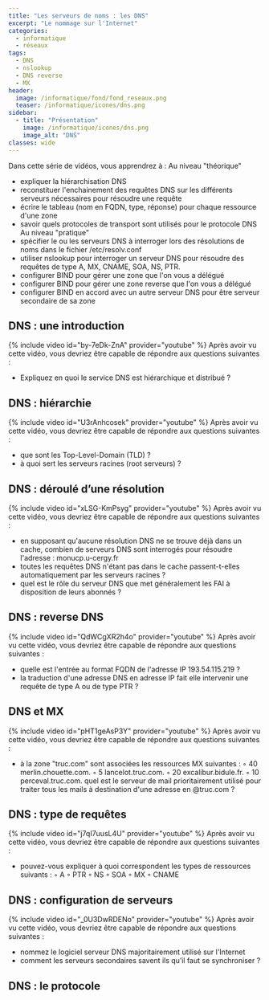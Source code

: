 ```yaml
---
title: "Les serveurs de noms : les DNS" 
excerpt: "Le nommage sur l'Internet"
categories:
  - informatique
  - réseaux
tags:
  - DNS
  - nslookup
  - DNS reverse
  - MX
header:
  image: /informatique/fond/fond_reseaux.png
  teaser: /informatique/icones/dns.png
sidebar:
  - title: "Présentation"
    image: /informatique/icones/dns.png
    image_alt: "DNS"
classes: wide
---
```

Dans cette série de vidéos, vous apprendrez à :
Au niveau "théorique"
- expliquer la hiérarchisation DNS
- reconstituer l'enchainement des requêtes DNS sur les différents serveurs nécessaires pour résoudre une requête
- écrire le tableau (nom en FQDN, type, réponse) pour chaque ressource d'une zone
- savoir quels protocoles de transport sont utilisés pour le protocole DNS
Au niveau "pratique"
- spécifier le ou les serveurs DNS à interroger lors des résolutions de noms dans le fichier /etc/resolv.conf
- utiliser nslookup pour interroger un serveur DNS pour résoudre des requêtes de type A, MX, CNAME, SOA, NS, PTR.
- configurer BIND pour gérer une zone que l'on vous a délégué
- configurer BIND pour gérer une zone reverse que l'on vous a délégué
- configurer BIND en accord avec un autre serveur DNS pour être serveur secondaire de sa zone


## DNS : une introduction
{% include video id="by-7eDk-ZnA" provider="youtube" %}
Après avoir vu cette vidéo, vous devriez être capable de répondre aux questions suivantes :
- Expliquez en quoi le service DNS est hiérarchique et distribué ?

## DNS : hiérarchie
{% include video id="U3rAnhcosek" provider="youtube" %}
Après avoir vu cette vidéo, vous devriez être capable de répondre aux questions suivantes :
- que sont les Top-Level-Domain (TLD) ? 
- à quoi sert les serveurs racines (root serveurs) ? 

## DNS : déroulé d’une résolution
{% include video id="xLSG-KmPsyg" provider="youtube" %}
Après avoir vu cette vidéo, vous devriez être capable de répondre aux questions suivantes :
- en supposant qu'aucune résolution DNS ne se trouve déjà dans un cache, combien de serveurs DNS sont  interrogés pour résoudre l'adresse : monucp.u-cergy.fr
- toutes les requêtes DNS n'étant pas dans le cache passent-t-elles automatiquement par les serveurs racines ?
- quel est le rôle du serveur DNS que met généralement les FAI à disposition de leurs abonnés ?

## DNS : reverse DNS
{% include video id="QdWCgXR2h4o" provider="youtube" %}
Après avoir vu cette vidéo, vous devriez être capable de répondre aux questions suivantes :
- quelle est l'entrée au format FQDN de l'adresse IP 193.54.115.219 ? 
- la traduction d'une adresse DNS en adresse IP fait elle intervenir une requête de type A ou de type PTR ? 

## DNS et MX
{% include video id="pHT1geAsP3Y" provider="youtube" %}
Après avoir vu cette vidéo, vous devriez être capable de répondre aux questions suivantes :
- à la zone "truc.com" sont associées les ressources MX suivantes : 
        ◦ 40 merlin.chouette.com. 
        ◦ 5 lancelot.truc.com. 
        ◦ 20 excalibur.bidule.fr. 
        ◦ 10 perceval.truc.com. 
      quel est le serveur de mail prioritairement utilisé pour traiter tous les mails à destination d'une adresse en @truc.com ? 

## DNS : type de requêtes
{% include video id="j7qI7uusL4U" provider="youtube" %}
Après avoir vu cette vidéo, vous devriez être capable de répondre aux questions suivantes :
- pouvez-vous expliquer à quoi correspondent les types de ressources suivants : 
        ◦ A 
        ◦ PTR 
        ◦ NS 
        ◦ SOA 
        ◦ MX 
        ◦ CNAME 

## DNS : configuration de serveurs
{% include video id="_0U3DwRDENo" provider="youtube" %}
Après avoir vu cette vidéo, vous devriez être capable de répondre aux questions suivantes :
- nommez le logiciel serveur DNS majoritairement utilisé sur l'Internet 
- comment les serveurs secondaires savent ils qu’il faut se synchroniser ? 

## DNS : le protocole
